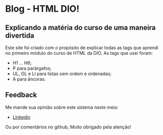 # Blog - HTML DIO!
## Explicando a matéria do curso de uma maneira divertida
Este site foi criado com o propósito de explicar todas as tags que aprendi no primeiro módulo do curso de HTML da DIO.
As tags que usei foram:
- H1 ... H6;
- P para parárgafos;
- UL, OL e LI para listas sem ordem e ordenadas;
- A para âncoras.
  
## Feedback

Me mande sua opinião sobre este sistema neste meio:

- [Linkedin](https://www.linkedin.com/in/gustavodasilvapires/)

Ou por comentários no github, Muito obrigado pela atenção!
